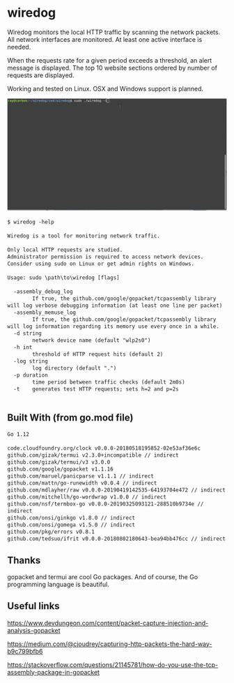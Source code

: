 # wiredog

Wiredog monitors the local HTTP traffic by scanning the 
network packets. All network interfaces are monitored.
At least one active interface is needed.

When the requests rate for a given period exceeds a 
threshold, an alert message is displayed. The top 10 
website sections ordered by number of requests are displayed. 

Working and tested on Linux. OSX and Windows support is planned.

<p align="center">
  <img src="wiredog-demo.gif" width="800">
</p>

```
$ wiredog -help

Wiredog is a tool for monitoring network traffic.

Only local HTTP requests are studied.
Administrator permission is required to access network devices.
Consider using sudo on Linux or get admin rights on Windows.

Usage: sudo \path\to\wiredog [flags]

  -assembly_debug_log
    	If true, the github.com/google/gopacket/tcpassembly library will log verbose debugging information (at least one line per packet)
  -assembly_memuse_log
    	If true, the github.com/google/gopacket/tcpassembly library will log information regarding its memory use every once in a while.
  -d string
    	network device name (default "wlp2s0")
  -h int
    	threshold of HTTP request hits (default 2)
  -log string
    	log directory (default ".")
  -p duration
    	time period between traffic checks (default 2m0s)
  -t	generates test HTTP requests; sets h=2 and p=2s


```

## Built With (from go.mod file)
```
Go 1.12

code.cloudfoundry.org/clock v0.0.0-20180518195852-02e53af36e6c
github.com/gizak/termui v2.3.0+incompatible // indirect
github.com/gizak/termui/v3 v3.0.0
github.com/google/gopacket v1.1.16
github.com/maruel/panicparse v1.1.1 // indirect
github.com/mattn/go-runewidth v0.0.4 // indirect
github.com/mdlayher/raw v0.0.0-20190419142535-64193704e472 // indirect
github.com/mitchellh/go-wordwrap v1.0.0 // indirect
github.com/nsf/termbox-go v0.0.0-20190325093121-288510b9734e // indirect
github.com/onsi/ginkgo v1.8.0 // indirect
github.com/onsi/gomega v1.5.0 // indirect
github.com/pkg/errors v0.8.1
github.com/tedsuo/ifrit v0.0.0-20180802180643-bea94bb476cc // indirect
```

## Thanks

gopacket and termui are cool Go packages. And of course, the Go programming language is beautiful.

## Useful links

https://www.devdungeon.com/content/packet-capture-injection-and-analysis-gopacket

https://medium.com/@cjoudrey/capturing-http-packets-the-hard-way-b9c799bfb6

https://stackoverflow.com/questions/21145781/how-do-you-use-the-tcp-assembly-package-in-gopacket



